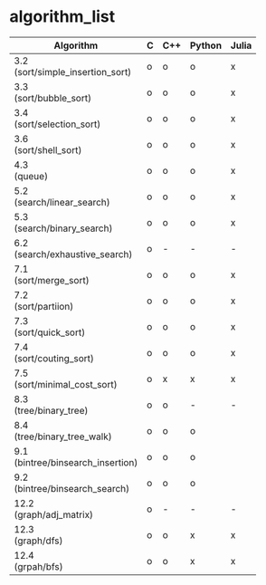# algorithm_list

| Algorithm                            | C | C++ | Python | Julia |
| ---------                            | - | --- | ------ | ----- |
| 3.2<br>(sort/simple_insertion_sort)  | o | o   | o      | x     |
| 3.3<br>(sort/bubble_sort)            | o | o   | o      | x     |
| 3.4<br>(sort/selection_sort)         | o | o   | o      | x     |
| 3.6<br>(sort/shell_sort)             | o | o   | o      | x     |
| 4.3<br>(queue)                       | o | o   | o      | x     |
| 5.2<br>(search/linear_search)        | o | o   | o      | x     |
| 5.3<br>(search/binary_search)        | o | o   | o      | x     |
| 6.2<br>(search/exhaustive_search)    | o | -   | -      | -     |
| 7.1<br>(sort/merge_sort)             | o | o   | o      | x     |
| 7.2<br>(sort/partiion)               | o | o   | o      | x     |
| 7.3<br>(sort/quick_sort)             | o | o   | o      | x     |
| 7.4<br>(sort/couting_sort)           | o | o   | o      | x     |
| 7.5<br>(sort/minimal_cost_sort)      | o | x   | x      | x     |
| 8.3<br>(tree/binary_tree)            | o | o   | -      | -     |
| 8.4<br>(tree/binary_tree_walk)       | o | o   | o      |       |
| 9.1<br>(bintree/binsearch_insertion) | o | o   | o      |       |
| 9.2<br>(bintree/binsearch_search)    | o | o   | o      |       |
| 12.2<br>(graph/adj_matrix)           | o | -   | -      | -     |
| 12.3<br>(graph/dfs)                  | o | o   | x      | x     |
| 12.4<br>(grpah/bfs)                  | o | o   | x      | x     |
